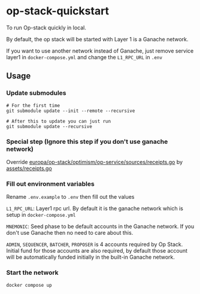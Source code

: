# op-stack-quickstart

To run Op-stack quickly in local.

By default, the op stack will be started with Layer 1 is a Ganache network.

If you want to use another network instead of Ganache, just remove service layer1 in `docker-compose.yml` and change the `L1_RPC_URL` in `.env`

## Usage

### Update submodules

```shell
# For the first time
git submodule update --init --remote --recursive

# After this to update you can just run
git submodule update --recursive
```

### Special step (Ignore this step if you don't use ganache network\)

Override [europa/op-stack/optimism/op-service/sources/receipts.go](europa/op-stack/optimism/op-service/sources/receipts.go) by [assets/receipts.go](assets/receipts.go)

### Fill out environment variables

Rename `.env.example` to `.env` then fill out the values

`L1_RPC_URL`: Layer1 rpc url. By default it is the ganache network which is setup in `docker-compose.yml`

`MNEMONIC`: Seed phase to be default accounts in the Ganache network. If you don't use Ganache then no need to care about this.

`ADMIN`, `SEQUENCER`, `BATCHER`, `PROPOSER` is 4 accounts required by Op Stack. Initial fund for those accounts are also required, by default those account will be automatically funded initially in the built-in Ganache network.

### Start the network

```shell
docker compose up
```
